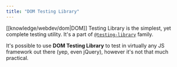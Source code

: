 ```yaml
---
title: "DOM Testing Library"
---
```


[[knowledge/webdev/dom|DOM]] Testing Library is the simplest, yet complete testing utility. It's a part of [`@testing-library`](https://testing-library.com/docs/) family.

It's possible to use **DOM Testing Library** to test in virtually any JS framework out there (yep, even jQuery), however it's not that much practical.
